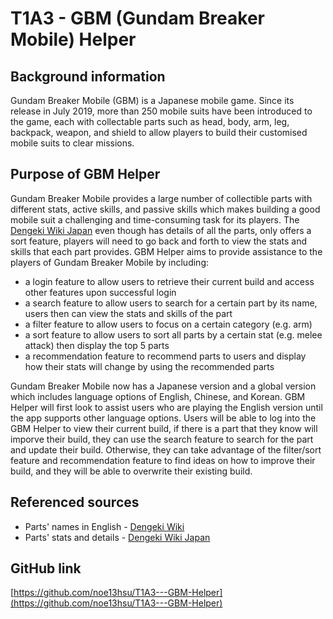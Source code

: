 # T1A3 - GBM (Gundam Breaker Mobile) Helper

## Background information
Gundam Breaker Mobile (GBM) is a Japanese mobile game. Since its release in July 2019, more than 250 mobile suits have been introduced to the game, each with collectable parts such as head, body, arm, leg, backpack, weapon, and shield to allow players to build their customised mobile suits to clear missions.

## Purpose of GBM Helper
Gundam Breaker Mobile provides a large number of collectible parts with different stats, active skills, and passive skills which makes building a good mobile suit a challenging and time-consuming task for its players. The [Dengeki Wiki Japan](https://wiki.dengekionline.com/gbm/) even though has details of all the parts, only offers a sort feature, players will need to go back and forth to view the stats and skills that each part provides. GBM Helper aims to provide assistance to the players of Gundam Breaker Mobile by including:
* a login feature to allow users to retrieve their current build and access other features upon successful login
* a search feature to allow users to search for a certain part by its name, users then can view the stats and skills of the part
* a filter feature to allow users to focus on a certain category (e.g. arm)
* a sort feature to allow users to sort all parts by a certain stat (e.g. melee attack) then display the top 5 parts
* a recommendation feature to recommend parts to users and display how their stats will change by using the recommended parts

Gundam Breaker Mobile now has a Japanese version and a global version which includes language options of English, Chinese, and Korean. GBM Helper will first look to assist users who are playing the English version until the app supports other language options. Users will be able to log into the GBM Helper to view their current build, if there is a part that they know will imporve their build, they can use the search feature to search for the part and update their build. Otherwise, they can take advantage of the filter/sort feature and recommendation feature to find ideas on how to improve their build, and they will be able to overwrite their existing build.
 
## Referenced sources
* Parts' names in English - [Dengeki Wiki](https://g-b-en.ggame.jp/wiki/)
* Parts' stats and details - [Dengeki Wiki Japan](https://wiki.dengekionline.com/gbm/)

## GitHub link
[https://github.com/noe13hsu/T1A3---GBM-Helper](https://github.com/noe13hsu/T1A3---GBM-Helper)
